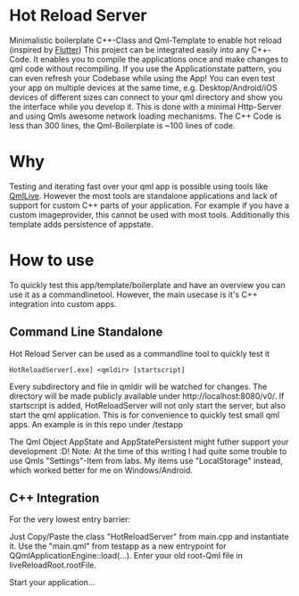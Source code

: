 # Hot Reload Server
Minimalistic boilerplate C++-Class and Qml-Template to enable hot reload (inspired by [Flutter](https://flutter.dev/docs/development/tools/hot-reload))
This project can be integrated easily into any C++-Code.
It enables you to compile the applications once and make changes to qml code without recompiling.
If you use the Applicationstate pattern, you can even refresh your Codebase while using the App!
You can even test your app on multiple devices at the same time, e.g. Desktop/Android/iOS devices of different sizes can connect to your
qml directory and show you the interface while you develop it.
This is done with a minimal Http-Server and using Qmls awesome network loading mechanisms.
The C++ Code is less than 300 lines, the Qml-Boilerplate is ~100 lines of code.

# Why
Testing and iterating fast over your qml app is possible using tools like [QmlLive](https://github.com/qtproject/qt-apps-qmllive).
However the most tools are standalone applications and lack of support for custom C++ parts of your application.
For example if you have a custom imageprovider, this cannot be used with most tools.
Additionally this template adds persistence of appstate.

# How to use
To quickly test this app/template/boilerplate and have an overview you can use it as a commandlinetool.
However, the main usecase is it's C++ integration into custom apps.
## Command Line Standalone
Hot Reload Server can be used as a commandline tool to quickly test it
```
HotReloadServer[.exe] <qmldir> [startscript]
```
Every subdirectory and file in qmldir will be watched for changes. The directory will be made publicly available under http://localhost:8080/v0/.
If startscript is added, HotReloadServer will not only start the server, but also start the qml application.
This is for convenience to quickly test small qml apps.
An example is in this repo under /testapp

The Qml Object AppState and AppStatePersistent might futher support your development :D!
Note: At the time of this writing I had quite some trouble to use Qmls "Settings"-Item from labs.
My items use "LocalStorage" instead, which worked better for me on Windows/Android.

## C++ Integration

For the very lowest entry barrier:

Just Copy/Paste the class "HotReloadServer" from main.cpp and instantiate it.
Use the "main.qml" from testapp as a new entrypoint for QQmlApplicationEngine::load(...). Enter your old root-Qml file in liveReloadRoot.rootFile.

Start your application...


